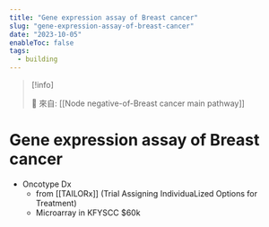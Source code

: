 ```yaml
---
title: "Gene expression assay of Breast cancer"
slug: "gene-expression-assay-of-breast-cancer"
date: "2023-10-05"
enableToc: false
tags:
  - building
---
```


> [!info]
>
> 🌱 來自: [[Node negative-of-Breast cancer main pathway]]

# Gene expression assay of Breast cancer

- Oncotype Dx
  - from [[TAILORx]] (Trial Assigning IndividuaLized Options for Treatment)
  - Microarray in KFYSCC $60k
